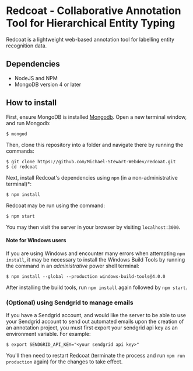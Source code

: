 # Redcoat - Collaborative Annotation Tool for Hierarchical Entity Typing

Redcoat is a lightweight web-based annotation tool for labelling entity recognition data.


## Dependencies

- NodeJS and NPM
- MongoDB version 4 or later

## How to install


First, ensure MongoDB is installed [Mongodb](https://www.mongodb.com/download-center). Open a new terminal window, and run Mongodb:

    $ mongod

Then, clone this repository into a folder and navigate there by running the commands:

    $ git clone https://github.com/Michael-Stewart-Webdev/redcoat.git
    $ cd redcoat

Next, install Redcoat's dependencies using `npm` (in a non-administrative terminal)\*:

    $ npm install

Redcoat may be run using the command:

    $ npm start

You may then visit the server in your browser by visiting `localhost:3000`.

#### Note for Windows users

If you are using Windows and encounter many errors when attempting `npm install`, it may be necessary to install the Windows Build Tools by running the command in an *administrative* power shell terminal:

    $ npm install --global --production windows-build-tools@4.0.0

After installing the build tools, run `npm install` again followed by `npm start`. 

### (Optional) using Sendgrid to manage emails

If you have a Sendgrid account, and would like the server to be able to use your Sendgrid account to send out automated emails upon the creation of an annotation project, you must first export your sendgrid api key as an environment variable. For example:

    $ export SENDGRID_API_KEY="<your sendgrid api key>"
	
You'll then need to restart Redcoat (terminate the process and run `npm run production` again) for the changes to take effect.






